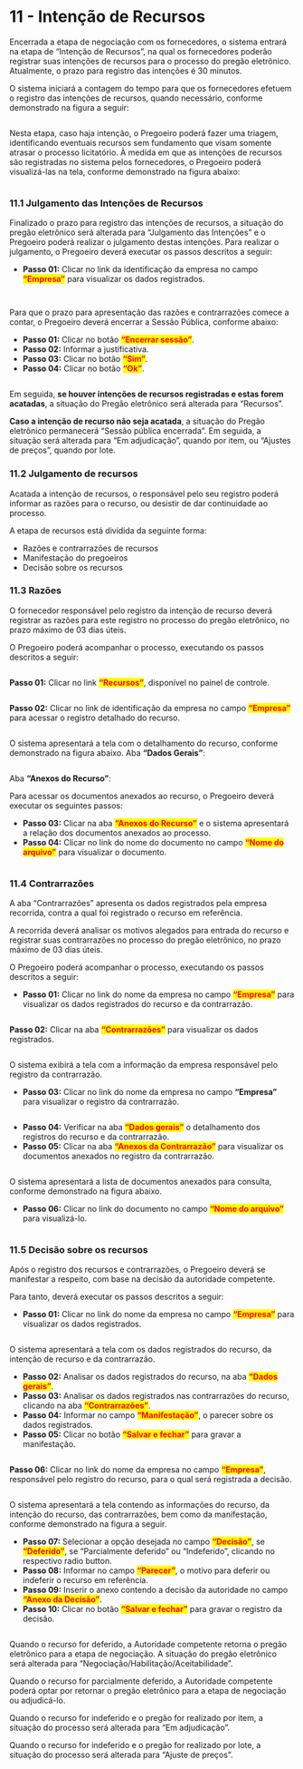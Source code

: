 # 11 - Intenção de Recursos

Encerrada a etapa de negociação com os fornecedores, o sistema entrará na etapa de “Intenção de Recursos”, na qual os fornecedores poderão registrar suas intenções de recursos para o processo do pregão eletrônico. Atualmente, o prazo para registro das intenções é 30 minutos.&#x20;

O sistema iniciará a contagem do tempo para que os fornecedores efetuem o registro das intenções de recursos, quando necessário, conforme demonstrado na figura a seguir:

<figure><img src="../../.gitbook/assets/image (1).png" alt=""><figcaption></figcaption></figure>

Nesta etapa, caso haja intenção, o Pregoeiro poderá fazer uma triagem, identificando eventuais recursos sem fundamento que visam somente atrasar o processo licitatório. À medida em que as intenções de recursos são registradas no sistema pelos fornecedores, o Pregoeiro poderá visualizá-las na tela, conforme demonstrado na figura abaixo:

<figure><img src="../../.gitbook/assets/image (2).png" alt=""><figcaption></figcaption></figure>

### 11.1 Julgamento das Intenções de Recursos

Finalizado o prazo para registro das intenções de recursos, a situação do pregão eletrônico será alterada para “Julgamento das Intenções” e o Pregoeiro poderá realizar o julgamento destas intenções. Para realizar o julgamento, o Pregoeiro deverá executar os passos descritos a seguir:

* **Passo 01:** Clicar no link da identificação da empresa no campo <mark style="color:red;">**“Empresa”**</mark> para visualizar os dados registrados.

<figure><img src="../../.gitbook/assets/image (3).png" alt=""><figcaption></figcaption></figure>

<figure><img src="../../.gitbook/assets/image (4).png" alt=""><figcaption></figcaption></figure>

Para que o prazo para apresentação das razões e contrarrazões comece a contar, o Pregoeiro deverá encerrar a Sessão Pública, conforme abaixo:

* **Passo 01:** Clicar no botão <mark style="color:red;">**“Encerrar sessão”**</mark>.&#x20;
* **Passo 02:** Informar a justificativa.&#x20;
* **Passo 03:** Clicar no botão <mark style="color:red;">**“Sim”**</mark>.&#x20;
* **Passo 04:** Clicar no botão <mark style="color:red;">**“Ok”**</mark>.

<figure><img src="../../.gitbook/assets/image (5).png" alt=""><figcaption></figcaption></figure>

Em seguida, **se houver intenções de recursos registradas e estas forem acatadas**, a situação do Pregão eletrônico será alterada para “Recursos”.&#x20;

**Caso a intenção de recurso não seja acatada**, a situação do Pregão eletrônico permanecerá “Sessão pública encerrada”. Em seguida, a situação será alterada para “Em adjudicação”, quando por item, ou “Ajustes de preços”, quando por lote.

### 11.2 Julgamento de recursos

Acatada a intenção de recursos, o responsável pelo seu registro poderá informar as razões para o recurso, ou desistir de dar continuidade ao processo.&#x20;

A etapa de recursos está dividida da seguinte forma:&#x20;

* Razões e contrarrazões de recursos&#x20;
* Manifestação do pregoeiros&#x20;
* Decisão sobre os recursos

### 11.3 Razões

O fornecedor responsável pelo registro da intenção de recurso deverá registrar as razões para este registro no processo do pregão eletrônico, no prazo máximo de 03 dias úteis.&#x20;

O Pregoeiro poderá acompanhar o processo, executando os passos descritos a seguir:

<figure><img src="../../.gitbook/assets/image (6).png" alt=""><figcaption></figcaption></figure>

**Passo 01:** Clicar no link <mark style="color:red;">**“Recursos”**</mark>, disponível no painel de controle.

<figure><img src="../../.gitbook/assets/image (7).png" alt=""><figcaption></figcaption></figure>

**Passo 02:** Clicar no link de identificação da empresa no campo <mark style="color:red;">**“Empresa”**</mark> para acessar o registro detalhado do recurso.

<figure><img src="../../.gitbook/assets/image (8).png" alt=""><figcaption></figcaption></figure>

O sistema apresentará a tela com o detalhamento do recurso, conforme demonstrado na figura abaixo. Aba **“Dados Gerais”**:

<figure><img src="../../.gitbook/assets/image (9).png" alt=""><figcaption></figcaption></figure>

Aba **“Anexos do Recurso”**:&#x20;

Para acessar os documentos anexados ao recurso, o Pregoeiro deverá executar os seguintes passos:

* **Passo 03:** Clicar na aba <mark style="color:red;">**“Anexos do Recurso”**</mark> e o sistema apresentará a relação dos documentos anexados ao processo.&#x20;
* **Passo 04:** Clicar no link do nome do documento no campo <mark style="color:red;">**“Nome do arquivo”**</mark> para visualizar o documento.

<figure><img src="../../.gitbook/assets/image (10).png" alt=""><figcaption></figcaption></figure>

### 11.4 Contrarrazões

A aba “Contrarrazões” apresenta os dados registrados pela empresa recorrida, contra a qual foi registrado o recurso em referência.&#x20;

A recorrida deverá analisar os motivos alegados para entrada do recurso e registrar suas contrarrazões no processo do pregão eletrônico, no prazo máximo de 03 dias úteis.&#x20;

O Pregoeiro poderá acompanhar o processo, executando os passos descritos a seguir:

* **Passo 01:** Clicar no link do nome da empresa no campo <mark style="color:red;">**“Empresa”**</mark> para visualizar os dados registrados do recurso e da contrarrazão.

<figure><img src="../../.gitbook/assets/image (11).png" alt=""><figcaption></figcaption></figure>

**Passo 02:** Clicar na aba <mark style="color:red;">**“Contrarrazões”**</mark> para visualizar os dados registrados.

<figure><img src="../../.gitbook/assets/image (12).png" alt=""><figcaption></figcaption></figure>

O sistema exibirá a tela com a informação da empresa responsável pelo registro da contrarrazão.

* **Passo 03:** Clicar no link do nome da empresa no campo **“Empresa”** para visualizar o registro da contrarrazão.

<figure><img src="../../.gitbook/assets/image (13).png" alt=""><figcaption></figcaption></figure>

* **Passo 04:** Verificar na aba <mark style="color:red;">**“Dados gerais”**</mark> o detalhamento dos registros do recurso e da contrarrazão.&#x20;
* **Passo 05:** Clicar na aba <mark style="color:red;">**“Anexos da Contrarrazão”**</mark> para visualizar os documentos anexados no registro da contrarrazão.

<figure><img src="../../.gitbook/assets/image (14).png" alt=""><figcaption></figcaption></figure>

O sistema apresentará a lista de documentos anexados para consulta, conforme demonstrado na figura abaixo.

* **Passo 06:** Clicar no link do documento no campo <mark style="color:red;">**“Nome do arquivo”**</mark> para visualizá-lo.

<figure><img src="../../.gitbook/assets/image (15).png" alt=""><figcaption></figcaption></figure>

### 11.5 Decisão sobre os recursos

Após o registro dos recursos e contrarrazões, o Pregoeiro deverá se manifestar a respeito, com base na decisão da autoridade competente.&#x20;

Para tanto, deverá executar os passos descritos a seguir:

* **Passo 01:** Clicar no link do nome da empresa no campo <mark style="color:red;">**“Empresa”**</mark> para visualizar os dados registrados.

<figure><img src="../../.gitbook/assets/image (16).png" alt=""><figcaption></figcaption></figure>

O sistema apresentará a tela com os dados registrados do recurso, da intenção de recurso e da contrarrazão.

* **Passo 02:** Analisar os dados registrados do recurso, na aba <mark style="color:red;">**“Dados gerais”**</mark>.&#x20;
* **Passo 03:** Analisar os dados registrados nas contrarrazões do recurso, clicando na aba <mark style="color:red;">**“Contrarrazões”**</mark>.&#x20;
* **Passo 04:** Informar no campo <mark style="color:red;">**“Manifestação”**</mark>, o parecer sobre os dados registrados.&#x20;
* **Passo 05:** Clicar no botão <mark style="color:red;">**“Salvar e fechar”**</mark> para gravar a manifestação.

<figure><img src="../../.gitbook/assets/image (17).png" alt=""><figcaption></figcaption></figure>

**Passo 06:** Clicar no link do nome da empresa no campo <mark style="color:red;">**“Empresa”**</mark>, responsável pelo registro do recurso, para o qual será registrada a decisão.

<figure><img src="../../.gitbook/assets/image (18).png" alt=""><figcaption></figcaption></figure>

O sistema apresentará a tela contendo as informações do recurso, da intenção do recurso, das contrarrazões, bem como da manifestação, conforme demonstrado na figura a seguir.

* **Passo 07:** Selecionar a opção desejada no campo <mark style="color:red;">**“Decisão”**</mark>, se <mark style="color:red;">**“Deferido”**</mark>, se “Parcialmente deferido” ou “Indeferido”, clicando no respectivo radio button.&#x20;
* **Passo 08:** Informar no campo <mark style="color:red;">**“Parecer”**</mark>, o motivo para deferir ou indeferir o recurso em referência.&#x20;
* **Passo 09:** Inserir o anexo contendo a decisão da autoridade no campo <mark style="color:red;">**“Anexo da Decisão”**</mark>.&#x20;
* **Passo 10:** Clicar no botão <mark style="color:red;">**“Salvar e fechar”**</mark> para gravar o registro da decisão.

<figure><img src="../../.gitbook/assets/image (19).png" alt=""><figcaption></figcaption></figure>

Quando o recurso for deferido, a Autoridade competente retorna o pregão eletrônico para a etapa de negociação. A situação do pregão eletrônico será alterada para “Negociação/Habilitação/Aceitabilidade”.

Quando o recurso for parcialmente deferido, a Autoridade competente poderá optar por retornar o pregão eletrônico para a etapa de negociação ou adjudicá-lo.&#x20;

Quando o recurso for indeferido e o pregão for realizado por item, a situação do processo será alterada para “Em adjudicação”.&#x20;

Quando o recurso for indeferido e o pregão for realizado por lote, a situação do processo será alterada para “Ajuste de preços”.
